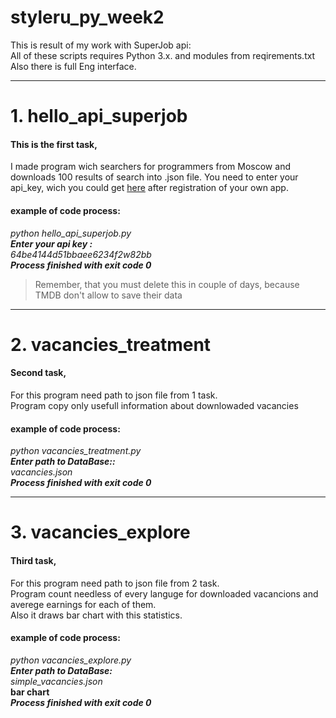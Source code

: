 # styleru_py_week2
This is result of my work with SuperJob api:  
All of these scripts requires Python 3.x. and modules from reqirements.txt   
Also there is full Eng interface.  
***
# 1. hello_api_superjob #
#### This is the first task, 
I made program wich searchers for programmers from Moscow and downloads 100 results of search into .json file. 
You need to enter your api_key, wich you could get [here](https://api.superjob.ru/) after registration of your own app.  
#### example of code process:    
  *python hello_api_superjob.py*  
  ***Enter your api key :***  
  *64be4144d51bbaee6234f2w82bb*    
  ***Process finished with exit code 0***  
  > Remember, that you must delete this in couple of days, because TMDB don't allow to save their data      
  
***
# 2. vacancies_treatment #
#### Second task,  
For this program need path to json file from 1 task.  
Program copy only usefull information about downlowaded vacancies  
#### example of code process:  
  *python vacancies_treatment.py*  
  ***Enter path to DataBase::***  
  *vacancies.json*   
  ***Process finished with exit code 0***  
  
***
# 3. vacancies_explore #
#### Third task,
For this program need path to json file from 2 task.  
Program count needless of every languge for downloaded vacancions and averege earnings for each of them.  
Also it draws bar chart with this statistics.
#### example of code process:  
  *python vacancies_explore.py*  
  ***Enter path to DataBase:***  
  *simple_vacancies.json*  
  **bar chart**  
  ***Process finished with exit code 0***    
